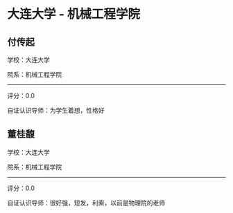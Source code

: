 # 大连大学 - 机械工程学院

## 付传起

学校：大连大学

院系：机械工程学院

* * *

评分：0.0

自证认识导师：为学生着想，性格好

## 董桂馥

学校：大连大学

院系：机械工程学院

* * *

评分：0.0

自证认识导师：很好强，短发，利索，以前是物理院的老师